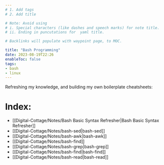 ```yaml
---
# 1. Add tags
# 2. Add title

# Note: Avoid using 
# i. Special characters (like dashes and speech marks) for note title. 
# ii. Ending in puncutations for  yaml title.  

# Backlinks will populate with waypoint page, to MOC. 

title: "Bash Programming"
date: 2023-08-19T22:26
enableToc: false
tags:
- bash
- linux
---
```


Refreshing my knowledge, and building my own boilerplate cheatsheets: 

# Index: 
- [[Digital-Cottage/Notes/Bash Basic Syntax Refresher|Bash Basic Syntax Refresher]]
- [[Digital-Cottage/Notes/bash-sed|bash-sed]]
- [[Digital-Cottage/Notes/bash-awk|bash-awk]]
- [[Digital-Cottage/Notes/bash-find]]
- [[Digital-Cottage/Notes/bash-grep|bash-grep]]
- [[Digital-Cottage/Notes/bash-find|bash-find]]
- [[Digital-Cottage/Notes/bash-read|bash-read]] 
